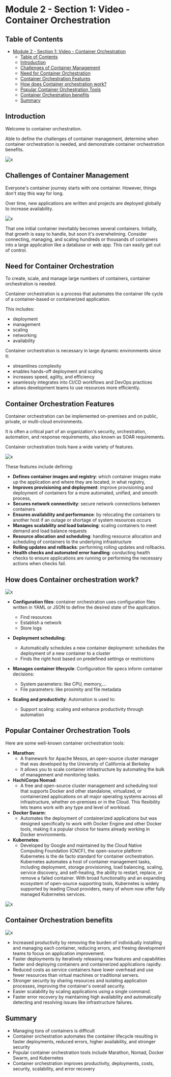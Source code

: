# Module 2 - Section 1: Video - Container Orchestration

## Table of Contents

- [Module 2 - Section 1: Video - Container Orchestration](#module-2---section-1-video---container-orchestration)
  - [Table of Contents](#table-of-contents)
  - [Introduction](#introduction)
  - [Challenges of Container Management](#challenges-of-container-management)
  - [Need for Container Orchestration](#need-for-container-orchestration)
  - [Container Orchestration Features](#container-orchestration-features)
  - [How does Container orchestration work?](#how-does-container-orchestration-work)
  - [Popular Container Orchestration Tools](#popular-container-orchestration-tools)
  - [Container Orchestration benefits](#container-orchestration-benefits)
  - [Summary](#summary)

## Introduction

Welcome to container orchestration.

Able to define the challenges of container management, determine when container orchestration is needed, and demonstrate container orchestration benefits.

![x](resources/01/01_agenda.png)

## Challenges of Container Management

Everyone's container journey starts with one container. However, things don't stay this way for long.

Over time, new applications are written and projects are deployed globally to increase availability.

![x](resources/01/02_container-management-challenge.png)

That one initial container inevitably becomes several containers. Initially, that growth is easy to handle, but soon it's overwhelming. Consider connecting, managing, and scaling hundreds or thousands of containers into a large application like a database or web app. This can easily get out of control.

## Need for Container Orchestration

To create, scale, and manage large numbers of containers, container orchestration is needed. 

Container orchestration is a process that automates the container life cycle of a container-based or containerized application.

This includes:

- deployment
- management
- scaling
- networking
- availability

Container orchestration is necessary in large dynamic environments since it:
- streamlines complexity
- enables hands-off deployment and scaling
- increases speed, agility, and efficiency
- seamlessly integrates into CI/CD workflows and DevOps practices
- allows development teams to use resources more efficiently.

## Container Orchestration Features

Container orchestration can be implemented on-premises and on public, private, or multi-cloud environments.

It is often a critical part of an organization's security, orchestration, automation, and response requirements, also known as SOAR requirements.

Container orchestration tools have a wide variety of features.


![x](resources/01/04_container-orchestration-features.png)

These features include defining:

- **Defines container images and registry**: which container images make up the application and where they are located, in what registry,
- **Improves provisioning and deployment**: improve provisioning and deployment of containers for a more automated, unified, and smooth process,
- **Secures network connectivity**: secure network connections between containers
- **Ensures availability and performance**: by relocating the containers to another host if an outage or shortage of system resources occurs
- **Manages scalability and load balancing**: scaling containers to meet demand and load balance requests
- **Resource allocation and scheduling**: handling resource allocation and scheduling of containers to the underlying infrastructure
- **Rolling updates and rollbacks**: performing rolling updates and rollbacks.
- **Health checks and automated error handling**: conducting health checks to ensure applications are running or performing the necessary actions when checks fail.

## How does Container orchestration work?

![x](resources/01/05_how-does-container-orchestration-work.png)

- **Configuration files**: container orchestration uses configuration files written in YAML or JSON to define the desired state of the application.
  - Find resources
  - Establish a network
  - Store logs

- **Deployment scheduling**:
  - Automatically schedules a new container deployment: schedules the deployment of a new container to a cluster
  - Finds the right host based on predefined settings or restrictions

- **Manages container lifecycle**: Configuration file specs inform container decisions:
  - System parameters: like CPU, memory,...
  - File parameters: like proximity and file metadata

- **Scaling and productivity**: Automation is used to:
  - Support scaling: scaling and enhance productivity through automation

## Popular Container Orchestration Tools

Here are some well-known container orchestration tools:

- **Marathon**:
  - A framework for Apache Mesos, an open-source cluster manager that was developed by the University of California at Berkeley
  - It allows you to scale container infrastructure by automating the bulk of management and monitoring tasks.
- **HachiCorps Nomad**:
  - A free and open-source cluster management and scheduling tool that supports Docker and other standalone, virtualized, or containerized applications on all major operating systems across all infrastructure, whether on-premises or in the Cloud. This flexibility lets teams work with any type and level of workload.
- **Docker Swarm**:
  - Automates the deployment of containerized applications but was designed specifically to work with Docker Engine and other Docker tools, making it a popular choice for teams already working in Docker environments.
- **Kubernetes**:
  - Developed by Google and maintained by the Cloud Native Computing Foundation (CNCF), the open-source platform Kubernetes is the de facto standard for container orchestration. Kubernetes automates a host of container management tasks, including deployment, storage provisioning, load balancing, scaling, service discovery, and self-healing, the ability to restart, replace, or remove a failed container. With broad functionality and an expanding ecosystem of open-source supporting tools, Kubernetes is widely supported by leading Cloud providers, many of whom now offer fully managed Kubernetes services.

![x](resources/01/06_container-orchestration-tools.png)

## Container Orchestration benefits

![x](resources/01/07_container-orchestration-benefits.png)

- Increased productivity by removing the burden of individually installing and managing each container, reducing errors, and freeing development teams to focus on application improvement.
- Faster deployments by iteratively releasing new features and capabilities faster and deploying containers and containerized applications rapidly.
- Reduced costs as service containers have lower overhead and use fewer resources than virtual machines or traditional servers.
- Stronger security by sharing resources and isolating application processes, improving the container's overall security.
- Easier scalability by scaling applications using a single command.
- Faster error recovery by maintaining high availability and automatically detecting and resolving issues like infrastructure failures.

## Summary

- Managing tons of containers is difficult
- Container orchestration automates the container lifecycle resulting in faster deployments, reduced errors, higher availability, and stronger security
- Popular container orchestration tools include Marathon, Nomad, Docker Swarm, and Kubernetes
- Container orchestration improves productivity, deployments, costs, security, scalability, and error recovery
